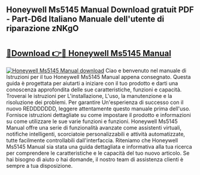 ## Honeywell Ms5145 Manual Download gratuit PDF - Part-D6d Italiano Manuale dell'utente di riparazione zNKgO

# <h2><a href="http://dfbuwds.blite.top/?on=Honeywell+Ms5145+Manual">🔗Download 👉🔴 Honeywell Ms5145 Manual</a></h2>

[![Honeywell Ms5145 Manual download](https://i.imgur.com/lujVjoI.png)](http://dfbuwds.blite.top/?on=Honeywell+Ms5145+Manual)
Ciao e benvenuto nel manuale di Istruzioni per il tuo Honeywell Ms5145 Manual appena consegnato. Questa guida è progettata per aiutarti a iniziare con il tuo prodotto e darti una conoscenza approfondita delle sue caratteristiche, funzioni e capacità. Troverai le istruzioni per L'installazione, L'uso, la manutenzione e la risoluzione dei problemi. Per garantire Un'esperienza di successo con il nuovo REDDDDDDD, leggere attentamente questo manuale prima dell'uso. Fornisce istruzioni dettagliate su come impostare il prodotto e informazioni su come utilizzare le sue varie funzioni e funzioni. Honeywell Ms5145 Manual offre una serie di funzionalità avanzate come assistenti virtuali, notifiche intelligenti, scorciatoie personalizzabili e attività automatizzate, tutte facilmente controllabili dall'interfaccia. Riteniamo che Honeywell Ms5145 Manual sia stata una guida dettagliata e informativa alla tua ricerca per comprendere le caratteristiche e le capacità del tuo nuovo articolo. Se hai bisogno di aiuto o hai domande, il nostro team di assistenza clienti è sempre a tua disposizione.
